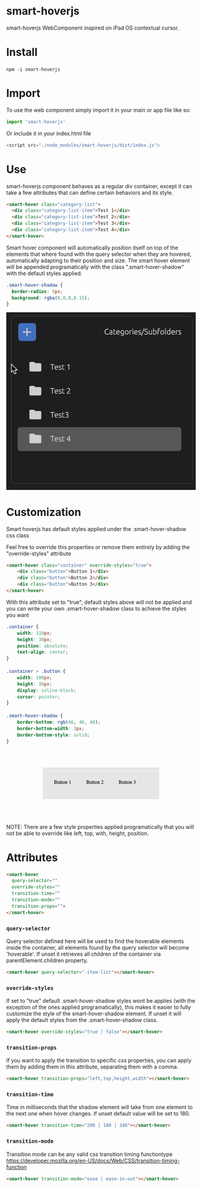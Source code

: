 # smart-hoverjs
smart-hoverjs WebComponent inspired on iPad OS contextual cursor.

# Install
`npm -i smart-hoverjs`

# Import
To use the web component simply import it in your main or app file like so:

```javascript
import 'smart-hoverjs'
```

Or include it in your index.html file

```javascript
<script src="./node_modules/smart-hoverjs/dist/index.js">
```

# Use

smart-hoverjs component behaves as a regular div container, except it can take a few attributes that can define certain behaviors and its style.

```html
<smart-hover class="category-list">
  <div class="category-list-item">Test 1</div>
  <div class="category-list-item">Test 2</div>
  <div class="category-list-item">Test 3</div>
  <div class="category-list-item">Test 4</div>
</smart-hover>
```

Smart hover component will automatically position itself on top of the elements that where found with the query selector when they are hovered, automatically adapting to their position and size. The smart hover element will be appended programatically with the class ".smart-hover-shadow" with the defautl styles applied.

```css
.smart-hover-shadow {
  border-radius: 5px;
  background: rgba(0,0,0,0.15);
}
```

<p style="text-align: center; width: 100%">
  <img src="assets/smart-hover-example-1.gif"/>
</p> 

# Customization

Smart hoverjs has default styles applied under the .smart-hover-shadow css class

Feel free to override this properties or remove them entirely by adding the "override-styles" attribute

```html
<smart-hover class="container" override-styles="true">
    <div class="button">Button 1</div>
    <div class="button">Button 2</div>
    <div class="button">Button 3</div>
</smart-hover>
```

With this attribute set to "true", default styles above will not be applied and you can write your own .smart-hover-shadow class to achieve the styles you want

```css
.container {
    width: 310px;
    height: 30px;
    position: absolute;
    text-align: center;
}

.container > .button {
    width: 100px;
    height: 30px;
    display: inline-block;
    cursor: pointer;
}

.smart-hover-shadow {
    border-bottom: rgb(46, 46, 46);
    border-bottom-width: 3px;
    border-bottom-style: solid;
}
```

</br>
</br>

<p style="text-align: center; width: 100%">
  <img src="assets/smart-hover-example-3.gif"/>
</p> 

</br>
</br>

NOTE: There are a few style properties applied programatically that you will not be able to override like left, top, with, height, position.
# Attributes

```html
<smart-hover
  query-selector=""
  override-styles=""
  transition-time=""
  transition-mode=""
  transition-props="">
</smart-hover>
```

### <code>query-selector</code>

Query selector defined here will be used to find the hoverable elements inside the container, all elements found by the query selector will become 'hoverable'. If unset it retrieves all children of the container via parentElement.children property.

```html
<smart-hover query-selector=".item-list"></smart-hover>
```

### <code>override-styles</code>

If set to "true" default .smart-hover-shadow styles wont be applies (with the exception of the ones applied programatically), this makes it easier to fully customize the style of the smart-hover-shadow element. If unset it will apply the default styles from the .smart-hover-shadow class.

```html
<smart-hover override-styles="true | false"></smart-hover>
```

### <code>transition-props</code>

If you want to apply the transition to specific css properties, you can apply them by adding them in this attribute, separating them with a comma.

```html
<smart-hover transition-props="left,top,height,width"></smart-hover>
```

### <code>transition-time</code>

Time in milliseconds that the shadow element will take from one element to the next one when hover changes. If unset default value will be set to 180.

```html
<smart-hover transition-time="200 | 180 | 340"></smart-hover>
```

### <code>transition-mode</code>

Transition mode can be any valid css transition timing functiontype
https://developer.mozilla.org/en-US/docs/Web/CSS/transition-timing-function

```html
<smart-hover transition-mode="ease | ease-in-out"></smart-hover>
```